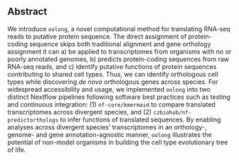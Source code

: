 ## Abstract

We introduce `oolong`, a novel computational method for translating RNA-seq reads to putative protein sequence.
The direct assignment of protein-coding sequence skips both traditional alignment and gene orthology assignment it can a) be applied to transcriptomes from organisms with no or poorly annotated genomes, b) predicts protein-coding sequences from raw RNA-seq reads, and c) identify putative functions of protein sequences contributing to shared cell types.
Thus, we can identify orthologous cell types while discovering *de novo* orthologous genes across species.
For widespread accessibility and usage, we implemented `oolong` into two distinct Nextflow pipelines following software best practices such as testing and continuous integration: (1) `nf-core/kmermaid` to compare translated transcriptomes across divergent species, and (2) `czbiohub/nf-predictorthologs` to infer functions of translated sequences.
By enabling analyses across divergent species' transcriptomes in an orthology-, genome- and gene annotation-agnostic manner, `oolong` illustrates the potential of non-model organisms in building the cell type evolutionary tree of life.
